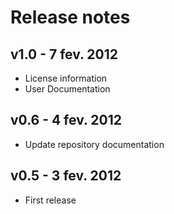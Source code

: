 Release notes
=========================

v1.0 - 7 fev. 2012
-------------------------
- License information
- User Documentation

v0.6 - 4 fev. 2012
-------------------------
- Update repository documentation

v0.5 - 3 fev. 2012
-------------------------
- First release



